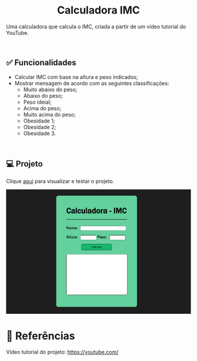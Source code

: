<h1 align="center">Calculadora IMC</h1>

<p>Uma calculadora que calcula o IMC, criada a partir de um vídeo tutorial do YouTube.</p><br>

<h2>✅ Funcionalidades</h2>
<ul>
<li>Calcular IMC com base na altura e peso indicados;</li>
<li>Mostrar mensagem de acordo com as seguintes classificações:
   <ul>
    <li>Muito abaixo do peso;</li>
    <li>Abaixo do peso;</li>
    <li>Peso ideial;</li> 
    <li>Acima do peso;</li> 
    <li>Muito acima do peso;</li> 
    <li>Obesidade 1;</li> 
    <li>Obesidade 2;</li> 
    <li>Obesidade 3.</li>   
  </ul>
</li>
</ul><br>

<h2>💻 Projeto</h2>

<p>Clique <a href="https://thainno.github.io/Calcular-IMC/">aqui</a> para visualizar e testar o projeto.</p

<img src="https://github.com/Thainno/Calcular-IMC/blob/main/Imagens/previa.png"></img><br>

### 

<h1>🔗 Referências</h1>
<p>Vídeo tutorial do projeto: <a href="https://www.youtube.com/watch?v=RacwEvoTz_Y&list=PLDgemkIT111AzoS1rB61sgMJbsEA4pyD2&index=1">https://youtube.com/</p>
